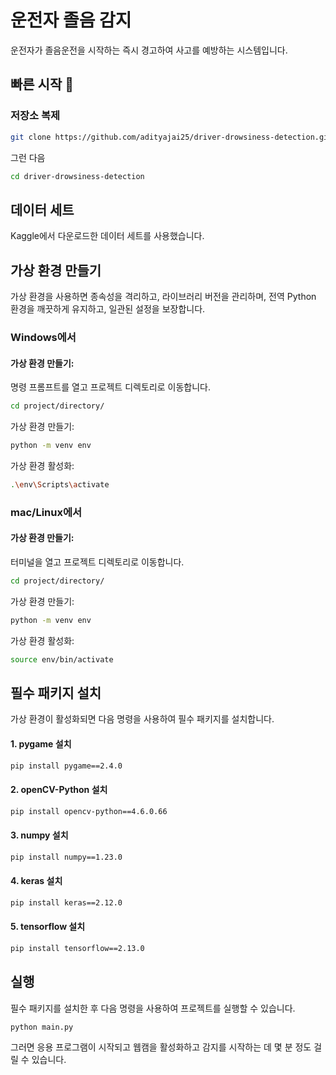 # 운전자 졸음 감지

운전자가 졸음운전을 시작하는 즉시 경고하여 사고를 예방하는 시스템입니다.



## 빠른 시작 🚀

### 저장소 복제

```sh
git clone https://github.com/adityajai25/driver-drowsiness-detection.git
```
그런 다음

```sh
cd driver-drowsiness-detection
```


## 데이터 세트

Kaggle에서 다운로드한 데이터 세트를 사용했습니다.
## 가상 환경 만들기

가상 환경을 사용하면 종속성을 격리하고, 라이브러리 버전을 관리하며, 전역 Python 환경을 깨끗하게 유지하고, 일관된 설정을 보장합니다.

### Windows에서

#### 가상 환경 만들기:

명령 프롬프트를 열고 프로젝트 디렉토리로 이동합니다.

```sh
cd project/directory/

```
가상 환경 만들기:
```sh
python -m venv env
```
가상 환경 활성화:

```sh
.\env\Scripts\activate
```

### mac/Linux에서

#### 가상 환경 만들기:
터미널을 열고 프로젝트 디렉토리로 이동합니다.

```sh
cd project/directory/

```
가상 환경 만들기:
```sh
python -m venv env
```
가상 환경 활성화:

```sh
source env/bin/activate
```


## 필수 패키지 설치

가상 환경이 활성화되면 다음 명령을 사용하여 필수 패키지를 설치합니다.

#### 1. pygame 설치

```sh
pip install pygame==2.4.0
```
#### 2. openCV-Python 설치

```sh
pip install opencv-python==4.6.0.66
```
#### 3. numpy 설치

```sh
pip install numpy==1.23.0
```
#### 4. keras 설치

```sh
pip install keras==2.12.0
```
#### 5. tensorflow 설치

```sh
pip install tensorflow==2.13.0
```


## 실행
필수 패키지를 설치한 후 다음 명령을 사용하여 프로젝트를 실행할 수 있습니다.

```sh
python main.py
```

그러면 응용 프로그램이 시작되고 웹캠을 활성화하고 감지를 시작하는 데 몇 분 정도 걸릴 수 있습니다.
